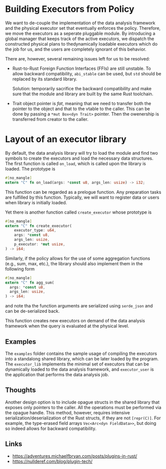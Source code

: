 # Building Executors from Policy

We want to de-couple the implementation of the data analysis framework and the physical executor set that eventually enforces the policy. Therefore, we move the executors as a seperate pluggable module. By introducing a global manager that keeps track of the active executors, we dispatch the constructed physical plans to thedynamically loadable executors which do the job for us, and the users are completely ignorant of this behavior.

There are, however, several remaining issues left for us to be resolved:

* Rust-to-Rust Foreign Function Interfaces (FFIs) are still unstable. To allow backward compatibility, `abi_stable` can be used, but `std` should be replaced by its standard library.

  Solution: temporarily sacrifice the backward compatibility and make sure that the module and library are built by the same Rust toolchain.
* Trait object pointer is *fat*, meaning that we need to transfer both the pointer to the object and that to the vtable to the caller. This can be done by passing a `*mut Box<dyn Trait>` pointer. Then the owenership is transferred from creator to the caller.

# Layout of an executor library

By default, the data analysis library will try to load the module and find two symbols to create the executors and load the necessary data structures. The first function is called `on_load`, which is called upon the library is loaded. The prototype is

```rust
#[no_mangle]
extern "C" fn on_load(args: *const u8, args_len: usize) -> i32;
```

This function can be regarded as a prelogue function. Any preparation tasks are fulfilled by this function. Typically, we will want to register data or users when library is initially loaded.

Yet there is another function called `create_executor` whose prototype is

```rust
#[no_mangle]
extern "C" fn create_executor(
    executor_type: u64,
    args: *const u8,
    args_len: usize,
    p_executor: *mut usize,
) -> i64;
```

Similarly, if the policy allows for the use of some aggregation functions (e.g., sum, max, etc.), the library should also implement them in the following form

```rust
#[no_mangle]
extern "C" fn agg_sum(
  args: *const u8,
  args_len: usize,
) -> i64;
```
and note tha the function arguments are serialized using `serde_json` and can be de-serialized back.

This function creates new executors on demand of the data analysis framework when the query is evaluated at the physical level.

## Examples

The `examples` folder contains the sample usage of compiling the executors into a standalong shared library, which can be later loaded by the program. The `executor_lib` implements the minimal set of executors that can be dynamically loaded to the data analysis framework, and `executor_user` is the application that performs the data analysis job.

## Thoughts

Another design option is to include opague structs in the shared library that exposes only pointers to the caller. All the operations must be performed via the opague handle. This method, however, requires intensive serialization/deserialization of the Rust structs, if they are not `[repr(C)]`. For example, the type-erased field arrays `Vec<Arc<dyn FieldData>>`, but doing so indeed allows for backward compatibility.

## Links

* <https://adventures.michaelfbryan.com/posts/plugins-in-rust/>
* <https://nullderef.com/blog/plugin-tech/>
